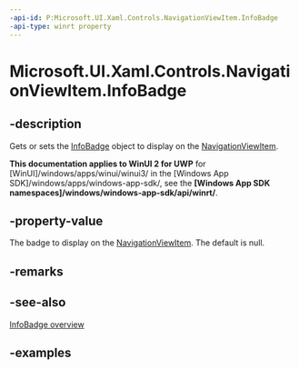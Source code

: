 ```yaml
---
-api-id: P:Microsoft.UI.Xaml.Controls.NavigationViewItem.InfoBadge
-api-type: winrt property
---
```


# Microsoft.UI.Xaml.Controls.NavigationViewItem.InfoBadge

<!--
public Microsoft.UI.Xaml.Controls.InfoBadge InfoBadge { get; set; }
-->

## -description

Gets or sets the [InfoBadge](infobadge.md) object to display on the [NavigationViewItem](navigationviewitem.md).

**This documentation applies to WinUI 2 for UWP** for [WinUI]/windows/apps/winui/winui3/ in the [Windows App SDK]/windows/apps/windows-app-sdk/, see the **[Windows App SDK namespaces]/windows/windows-app-sdk/api/winrt/**.

## -property-value

The badge to display on the [NavigationViewItem](navigationviewitem.md). The default is null.

## -remarks

## -see-also

[InfoBadge overview](/windows/apps/design/controls/info-badge)

## -examples
